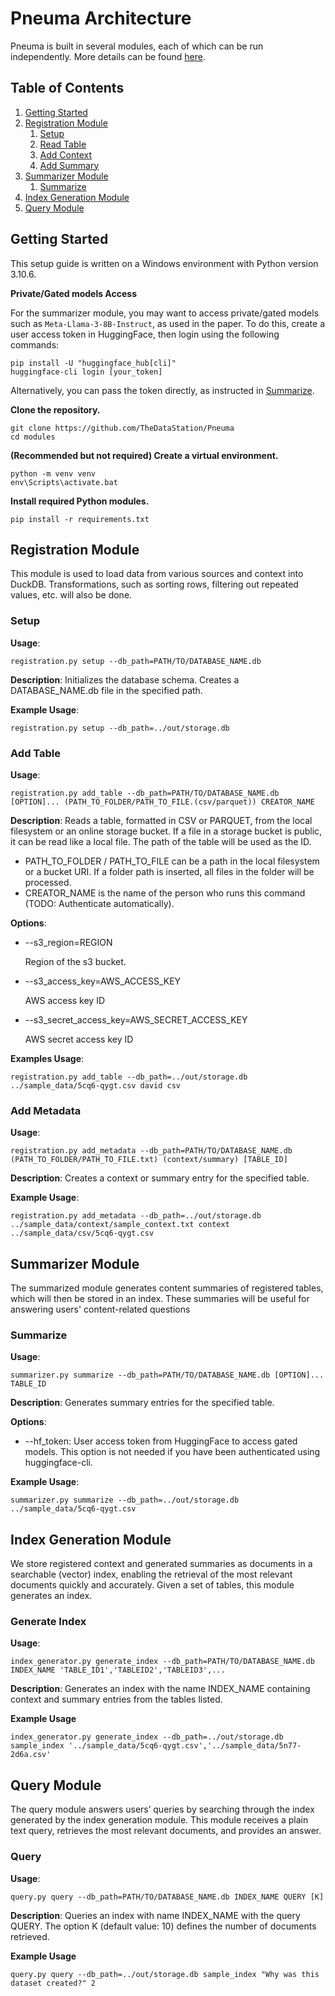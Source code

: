 # Pneuma Architecture

Pneuma is built in several modules, each of which can be run independently. More details can be found [here](https://docs.google.com/document/d/16MsdIs80NssVtIhMq4r0RxXSpTKts_1MyyU2gf6ncpc).

## Table of Contents
1. [Getting Started](#getting-started)
2. [Registration Module](#registration-module)
    1. [Setup](#setup)
    2. [Read Table](#read-table)
    3. [Add Context](#add-context)
    4. [Add Summary](#add-summary)
3. [Summarizer Module](#summarizer-module)
    1. [Summarize](#summarize)
4. [Index Generation Module](#index-generation-module)
5. [Query Module](#query-module)

## Getting Started
This setup guide is written on a Windows environment with Python version 3.10.6.

**Private/Gated models Access**

For the summarizer module, you may want to access private/gated models such as `Meta-Llama-3-8B-Instruct`, as used in the paper. To do this, create a user access token in HuggingFace, then login using the following commands:
```shell
pip install -U "huggingface_hub[cli]"
huggingface-cli login [your_token]
```

Alternatively, you can pass the token directly, as instructed in [Summarize](#summarize).

**Clone the repository.**
```shell
git clone https://github.com/TheDataStation/Pneuma
cd modules
```

**(Recommended but not required) Create a virtual environment.**

```
python -m venv venv
env\Scripts\activate.bat
```

**Install required Python modules.**

```
pip install -r requirements.txt
```

## Registration Module
This module is used to load data from various sources and context into DuckDB. Transformations, such as sorting rows, filtering out repeated values, etc. will also be done.

### Setup 
**Usage**: 
```shell
registration.py setup --db_path=PATH/TO/DATABASE_NAME.db
```

**Description**: Initializes the database schema. Creates a DATABASE_NAME.db file in the specified path.

**Example Usage**: 
```shell
registration.py setup --db_path=../out/storage.db
```

### Add Table
**Usage**: 
```shell
registration.py add_table --db_path=PATH/TO/DATABASE_NAME.db [OPTION]... (PATH_TO_FOLDER/PATH_TO_FILE.(csv/parquet)) CREATOR_NAME
```

**Description**: Reads a table, formatted in CSV or PARQUET, from the local filesystem or an online storage bucket. If a file in a storage bucket is public, it can be read like a local file. The path of the table will be used as the ID.

- PATH_TO_FOLDER / PATH_TO_FILE can be a path in the local filesystem or a bucket URI. If a folder path is inserted, all files in the folder will be processed.
- CREATOR_NAME is the name of the person who runs this command (TODO: Authenticate automatically).

**Options**:
- --s3_region=REGION

    Region of the s3 bucket.

-  --s3_access_key=AWS_ACCESS_KEY

    AWS access key ID

- --s3_secret_access_key=AWS_SECRET_ACCESS_KEY

    AWS secret access key ID

**Examples Usage**: 
```shell
registration.py add_table --db_path=../out/storage.db ../sample_data/5cq6-qygt.csv david csv
```

### Add Metadata
**Usage**: 
```shell
registration.py add_metadata --db_path=PATH/TO/DATABASE_NAME.db (PATH_TO_FOLDER/PATH_TO_FILE.txt) (context/summary) [TABLE_ID]
```

**Description**: Creates a context or summary entry for the specified table.

**Example Usage**: 
```shell
registration.py add_metadata --db_path=../out/storage.db ../sample_data/context/sample_context.txt context ../sample_data/csv/5cq6-qygt.csv
```

## Summarizer Module
The summarized module generates content summaries of registered tables, which will then be stored in an index. These summaries will be useful for answering users' content-related questions

### Summarize
**Usage**: 
```shell
summarizer.py summarize --db_path=PATH/TO/DATABASE_NAME.db [OPTION]... TABLE_ID
```

**Description**: Generates summary entries for the specified table.

**Options**:
- --hf_token: User access token from HuggingFace to access gated models. This option is not needed if you have been authenticated using huggingface-cli.

**Example Usage**: 
```shell
summarizer.py summarize --db_path=../out/storage.db ../sample_data/5cq6-qygt.csv
```

## Index Generation Module
We store registered context and generated summaries as documents in a searchable (vector) index, enabling the retrieval of the most relevant documents quickly and accurately. Given a set of tables, this module generates an index.

### Generate Index
**Usage**:
```shell
index_generator.py generate_index --db_path=PATH/TO/DATABASE_NAME.db INDEX_NAME 'TABLE_ID1','TABLEID2','TABLEID3',...
```

**Description**: Generates an index with the name INDEX_NAME containing context and summary entries from the tables listed.

**Example Usage**
```shell
index_generator.py generate_index --db_path=../out/storage.db sample_index '../sample_data/5cq6-qygt.csv','../sample_data/5n77-2d6a.csv'
```

## Query Module
The query module answers users’ queries by searching through the index generated by the index generation module. This module receives a plain text query, retrieves the most relevant documents, and provides an answer.

### Query
**Usage**:
```shell
query.py query --db_path=PATH/TO/DATABASE_NAME.db INDEX_NAME QUERY [K]
```

**Description**: Queries an index with name INDEX_NAME with the query QUERY. The option K (default value: 10) defines the number of documents retrieved.

**Example Usage**
```shell
query.py query --db_path=../out/storage.db sample_index "Why was this dataset created?" 2
```